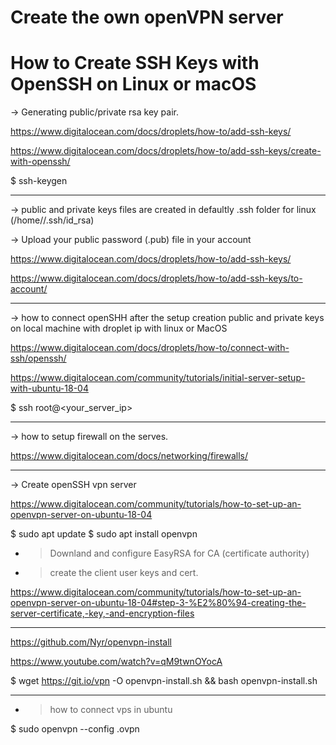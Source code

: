 # Create the own openVPN server 

# How to Create SSH Keys with OpenSSH on Linux or macOS
 
 -> Generating public/private rsa key pair.
 
 https://www.digitalocean.com/docs/droplets/how-to/add-ssh-keys/
 
 https://www.digitalocean.com/docs/droplets/how-to/add-ssh-keys/create-with-openssh/
 
 $ ssh-keygen
 
 ------------------------------------------------------------------------------------------------------------------------ 
 
 -> public and private keys files are created in defaultly .ssh folder for linux (/home/<username>/.ssh/id_rsa) 
  
 -> Upload your public password (.pub) file in your account 
 
 https://www.digitalocean.com/docs/droplets/how-to/add-ssh-keys/
 
 https://www.digitalocean.com/docs/droplets/how-to/add-ssh-keys/to-account/
 
 ------------------------------------------------------------------------------------------------------------------------ 

 -> how to connect openSHH after the setup creation public and private keys on local machine with droplet ip with linux or MacOS
 
 https://www.digitalocean.com/docs/droplets/how-to/connect-with-ssh/openssh/
 
 https://www.digitalocean.com/community/tutorials/initial-server-setup-with-ubuntu-18-04
 
 $ ssh root@<your_server_ip>
 
 ------------------------------------------------------------------------------------------------------------------------ 
 
 -> how to setup firewall on the serves.
 
 https://www.digitalocean.com/docs/networking/firewalls/
 
 ------------------------------------------------------------------------------------------------------------------------ 
 
 -> Create openSSH vpn server
 
 https://www.digitalocean.com/community/tutorials/how-to-set-up-an-openvpn-server-on-ubuntu-18-04
 
 $ sudo apt update
 $ sudo apt install openvpn

- > Downland and configure EasyRSA for CA (certificate authority)
 
 
- > create the client user keys and cert. 
 
 https://www.digitalocean.com/community/tutorials/how-to-set-up-an-openvpn-server-on-ubuntu-18-04#step-3-%E2%80%94-creating-the-server-certificate,-key,-and-encryption-files
 
 
 ------------------------------------------------------------------------------------------------------------------------ 
 
 https://github.com/Nyr/openvpn-install
 
 https://www.youtube.com/watch?v=qM9twnOYocA
 
 $ wget https://git.io/vpn -O openvpn-install.sh && bash openvpn-install.sh

 
 -----------------------------------------------------------------------------------------------------------------------
 
 - > how to connect vps in ubuntu
 
 $  sudo openvpn --config <filename>.ovpn
 
 
 



 
